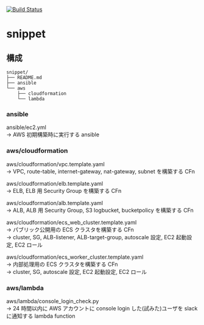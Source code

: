 [![Build Status](https://travis-ci.org/yokobot/snippet.svg?branch=master)](https://travis-ci.org/yokobot/snippet)

# snippet

## 構成

```
snippet/
├── README.md
├── ansible
└── aws
    ├── cloudformation
    └── lambda

```

### ansible
ansible/ec2.yml  
-> AWS 初期構築時に実行する ansible
  
### aws/cloudformation
aws/cloudformation/vpc.template.yaml  
-> VPC, route-table, internet-gateway, nat-gateway, subnet を構築する CFn
  
aws/cloudformation/elb.template.yaml  
-> ELB, ELB 用 Security Group を構築する CFn  
  
aws/cloudformation/alb.template.yaml  
-> ALB, ALB 用 Security Group, S3 logbucket, bucketpolicy を構築する CFn
  
aws/cloudformation/ecs_web_cluster.template.yaml  
-> パブリック公開用の ECS クラスタを構築する CFn  
-> cluster, SG, ALB-listener, ALB-target-group, autoscale 設定, EC2 起動設定, EC2 ロール  
  
aws/cloudformation/ecs_worker_cluster.template.yaml  
-> 内部処理用の ECS クラスタを構築する CFn  
-> cluster, SG, autoscale 設定, EC2 起動設定, EC2 ロール  
  
### aws/lambda
aws/lambda/console_login_check.py  
-> 24 時間以内に AWS アカウントに console login した(試みた)ユーザを slack に通知する lambda function
